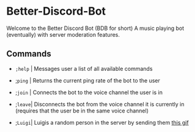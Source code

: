 # Better-Discord-Bot
Welcome to the Better Discord Bot (BDB for short) A music playing bot (eventually) with server moderation features.

## Commands

* `;help` | Messages user a list of all available commands

* ;`ping` | Returns the current ping rate of the bot to the user

* ;`join` | Connects the bot to the voice channel the user is in

* ;`leave`| Disconnects the bot from the voice channel it is currently in (requires that the user be in the same voice channel)

* ;`Luigi`| Luigis a random person in the server by sending them [this gif](https://tenor.com/view/liugi-gif-22098615)
